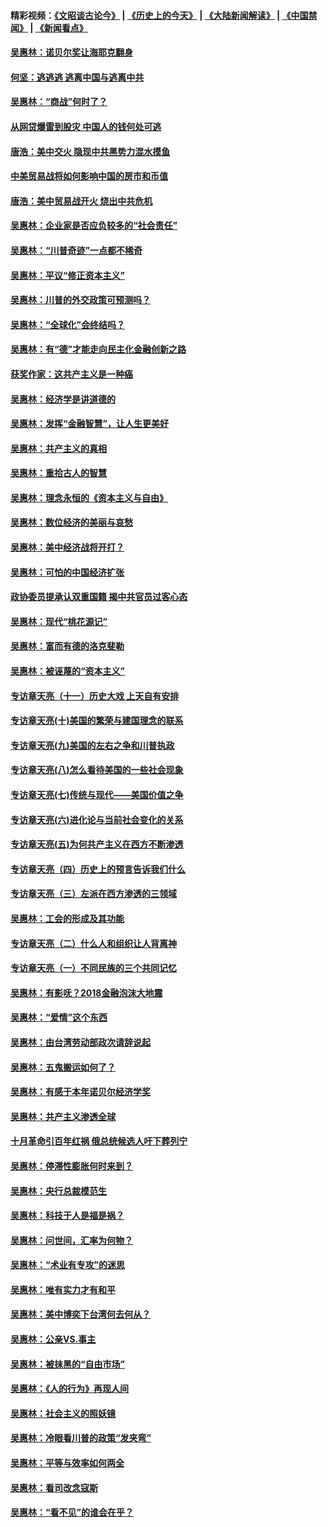 #### 精彩视频：[《文昭谈古论今》](http://45.32.25.56/wenzhao) | [《历史上的今天》](http://45.32.25.56/today-in-history) | [《大陆新闻解读》](http://45.32.25.56/ntdtv-comedy) | [《中国禁闻》](http://45.32.25.56/ntdtv-news) | [《新闻看点》](http://45.32.25.56/news-insight) 

 #### [吴惠林：诺贝尔奖让海耶克翻身](../pages/nsc423/n10890049.md?t=02041231) 

#### [何坚：逃逃逃 逃离中国与逃离中共](../pages/nsc423/n10592891.md?t=02041231) 

#### [吴惠林：“商战”何时了？](../pages/nsc423/n10573558.md?t=02041231) 

#### [从网贷爆雷到股灾 中国人的钱何处可逃](../pages/nsc423/n10572800.md?t=02041231) 

#### [唐浩：美中交火 隐现中共黑势力混水摸鱼](../pages/nsc423/n10544040.md?t=02041231) 

#### [中美贸易战将如何影响中国的房市和币值](../pages/nsc423/n10543697.md?t=02041231) 

#### [唐浩：美中贸易战开火 烧出中共危机](../pages/nsc423/n10540126.md?t=02041231) 

#### [吴惠林：企业家是否应负较多的“社会责任”](../pages/nsc423/n10535022.md?t=02041231) 

#### [吴惠林：“川普奇迹”一点都不稀奇](../pages/nsc423/n10512808.md?t=02041231) 

#### [吴惠林：平议“修正资本主义”](../pages/nsc423/n10495724.md?t=02041231) 

#### [吴惠林：川普的外交政策可预测吗？](../pages/nsc423/n10462387.md?t=02041231) 

#### [吴惠林：“全球化”会终结吗？](../pages/nsc423/n10452838.md?t=02041231) 

#### [吴惠林：有“德”才能走向民主化金融创新之路](../pages/nsc423/n10432292.md?t=02041231) 

#### [获奖作家：这共产主义是一种癌](../pages/nsc423/n10431541.md?t=02041231) 

#### [吴惠林：经济学是讲道德的](../pages/nsc423/n10398014.md?t=02041231) 

#### [吴惠林：发挥“金融智慧”，让人生更美好](../pages/nsc423/n10375019.md?t=02041231) 

#### [吴惠林：共产主义的真相](../pages/nsc423/n10351394.md?t=02041231) 

#### [吴惠林：重拾古人的智慧](../pages/nsc423/n10337691.md?t=02041231) 

#### [吴惠林：理念永恒的《资本主义与自由》](../pages/nsc423/n10316274.md?t=02041231) 

#### [吴惠林：数位经济的美丽与哀愁](../pages/nsc423/n10292946.md?t=02041231) 

#### [吴惠林：美中经济战将开打？](../pages/nsc423/n10258825.md?t=02041231) 

#### [吴惠林：可怕的中国经济扩张](../pages/nsc423/n10219147.md?t=02041231) 

#### [政协委员提承认双重国籍 揭中共官员过客心态](../pages/nsc423/n10208809.md?t=02041231) 

#### [吴惠林：现代“桃花源记”](../pages/nsc423/n10185234.md?t=02041231) 

#### [吴惠林：富而有德的洛克斐勒](../pages/nsc423/n10142264.md?t=02041231) 

#### [吴惠林：被诬蔑的“资本主义”](../pages/nsc423/n10124816.md?t=02041231) 

#### [专访章天亮（十一）历史大戏 上天自有安排](../pages/nsc423/n10094905.md?t=02041231) 

#### [专访章天亮(十)美国的繁荣与建国理念的联系](../pages/nsc423/n10094899.md?t=02041231) 

#### [专访章天亮(九)美国的左右之争和川普执政](../pages/nsc423/n10094889.md?t=02041231) 

#### [专访章天亮(八)怎么看待美国的一些社会现象](../pages/nsc423/n10094857.md?t=02041231) 

#### [专访章天亮(七)传统与现代——美国价值之争](../pages/nsc423/n10093140.md?t=02041231) 

#### [专访章天亮(六)进化论与当前社会变化的关系](../pages/nsc423/n10092036.md?t=02041231) 

#### [专访章天亮(五)为何共产主义在西方不断渗透](../pages/nsc423/n10083620.md?t=02041231) 

#### [专访章天亮（四）历史上的预言告诉我们什么](../pages/nsc423/n10083606.md?t=02041231) 

#### [专访章天亮（三）左派在西方渗透的三领域](../pages/nsc423/n10081115.md?t=02041231) 

#### [吴惠林：工会的形成及其功能](../pages/nsc423/n10080633.md?t=02041231) 

#### [专访章天亮（二）什么人和组织让人背离神](../pages/nsc423/n10076637.md?t=02041231) 

#### [专访章天亮（一）不同民族的三个共同记忆](../pages/nsc423/n10074188.md?t=02041231) 

#### [吴惠林：有影呒？2018金融泡沫大地震](../pages/nsc423/n10040534.md?t=02041231) 

#### [吴惠林：“爱情”这个东西](../pages/nsc423/n10019423.md?t=02041231) 

#### [吴惠林：由台湾劳动部政次请辞说起](../pages/nsc423/n9979679.md?t=02041231) 

#### [吴惠林：五鬼搬运如何了？](../pages/nsc423/n9925338.md?t=02041231) 

#### [吴惠林：有感于本年诺贝尔经济学奖](../pages/nsc423/n9871883.md?t=02041231) 

#### [吴惠林：共产主义渗透全球](../pages/nsc423/n9812748.md?t=02041231) 

#### [十月革命引百年红祸 俄总统候选人吁下葬列宁](../pages/nsc423/n9810182.md?t=02041231) 

#### [吴惠林：停滞性膨胀何时来到？](../pages/nsc423/n9764136.md?t=02041231) 

#### [吴惠林：央行总裁模范生](../pages/nsc423/n9728134.md?t=02041231) 

#### [吴惠林：科技于人是福是祸？](../pages/nsc423/n9672982.md?t=02041231) 

#### [吴惠林：问世间，汇率为何物？](../pages/nsc423/n9621788.md?t=02041231) 

#### [吴惠林：“术业有专攻”的迷思](../pages/nsc423/n9580363.md?t=02041231) 

#### [吴惠林：唯有实力才有和平](../pages/nsc423/n9529599.md?t=02041231) 

#### [吴惠林：美中博奕下台湾何去何从？](../pages/nsc423/n9483598.md?t=02041231) 

#### [吴惠林：公亲VS.事主](../pages/nsc423/n9425637.md?t=02041231) 

#### [吴惠林：被抹黑的“自由市场”](../pages/nsc423/n9351545.md?t=02041231) 

#### [吴惠林：《人的行为》再现人间](../pages/nsc423/n9296339.md?t=02041231) 

#### [吴惠林：社会主义的照妖镜](../pages/nsc423/n9243460.md?t=02041231) 

#### [吴惠林：冷眼看川普的政策“发夹弯”](../pages/nsc423/n9120684.md?t=02041231) 

#### [吴惠林：平等与效率如何两全](../pages/nsc423/n9075430.md?t=02041231) 

#### [吴惠林：看司改念寇斯](../pages/nsc423/n9024915.md?t=02041231) 

#### [吴惠林：“看不见”的谁会在乎？](../pages/nsc423/n8977488.md?t=02041231) 

